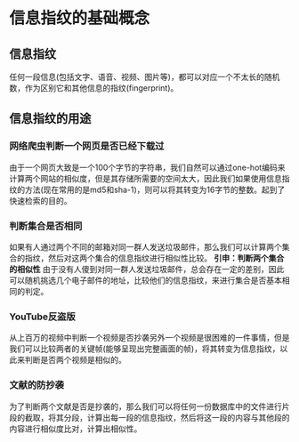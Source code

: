 # 信息指纹的基础概念
## 信息指纹
任何一段信息(包括文字、语音、视频、图片等)，都可以对应一个不太长的随机数，作为区别它和其他信息的指纹(fingerprint)。
## 信息指纹的用途
### 网络爬虫判断一个网页是否已经下载过
由于一个网页大致是一个100个字节的字符串，我们自然可以通过one-hot编码来计算两个网站的相似度，但是其存储所需要的空间太大，因此我们如果使用信息指纹的方法(现在常用的是md5和sha-1)，则可以将其转变为16字节的整数。起到了快速检索的目的。
### 判断集合是否相同
如果有人通过两个不同的邮箱对同一群人发送垃圾邮件，那么我们可以计算两个集合的指纹，然后对这两个集合的信息指纹进行相似性比较。
**引申：判断两个集合的相似性**  由于没有人傻到对同一群人发送垃圾邮件，总会存在一定的差别，因此可以随机挑选几个电子邮件的地址，比较他们的信息指纹，来进行集合是否基本相同的判定。
### YouTube反盗版
从上百万的视频中判断一个视频是否抄袭另外一个视频是很困难的一件事情，但是我们可以比较两者的关键帧(能够呈现出完整画面的帧)，将其转变为信息指纹，以此来判断是否两个视频是相似的。
### 文献的防抄袭
为了判断两个文献是否是抄袭的，那么我们可以将任何一份数据库中的文件进行片段的截取，将其分段，计算出每一段的信息指纹，然后将这一段的内容与其他段的内容进行相似度比对，计算出相似性。
